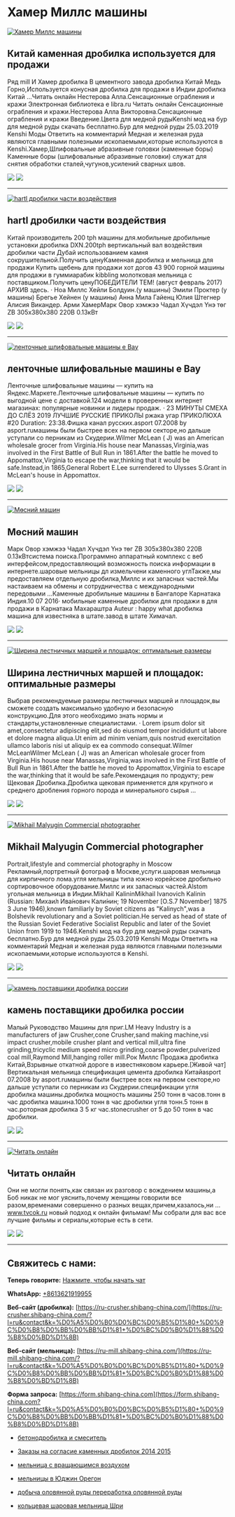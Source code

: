 # Хамер Миллс машины

<a href="https://swt.shibang-china.com/?l=ru&img&k=%D0%A5%D0%B0%D0%BC%D0%B5%D1%80+%D0%9C%D0%B8%D0%BB%D0%BB%D1%81+%D0%BC%D0%B0%D1%88%D0%B8%D0%BD%D1%8B" target="_blank">![Хамер Миллс машины](http://static.shibang-china.com/all-800x300/1397.jpg)</a>

## Китай каменная дробилка используется для продажи
Ряд mill И Хамер дробилка В цементного завода дробилка Китай Медь Горно,Используется конусная дробилка для продажи в Индии дробилка Китай …Читать онлайн Нестерова Алла.Сенсационные ограбления и кражи Электронная библиотека e libra.ru Читать онлайн Сенсационные ограбления и кражи.Нестерова Алла Викторовна.Сенсационные ограбления и кражи Введение.Цвета для медной рудыKenshi мод на бур для медной руды скачать бесплатно.Бур для медной руды 25.03.2019 Kenshi Моды Ответить на комментарий Медная и железная руда являются главными полезными ископаемыми,которые используются в Kenshi.Хамер,Шлифовальные абразивные головки (каменные боры) Каменные боры (шлифовальные абразивные головки) cлужат для снятия обработки сталей,чугунов,усилений сварных швов.


<a href="https://whatsapp.shibangsoft.com/WhatsApp.php" target="_blank" title="WhatsApp">![](http://static.shibang-china.com/icon/whatsapp.png)</a> <a href="https://swt.shibang-china.com/?l=ru&icon&k=%D0%A5%D0%B0%D0%BC%D0%B5%D1%80+%D0%9C%D0%B8%D0%BB%D0%BB%D1%81+%D0%BC%D0%B0%D1%88%D0%B8%D0%BD%D1%8B" target="_blank">![](http://static.shibang-china.com/icon/chat-ru.png)</a>

---

<a href="https://swt.shibang-china.com/?l=ru&img&k=%D0%A5%D0%B0%D0%BC%D0%B5%D1%80+%D0%9C%D0%B8%D0%BB%D0%BB%D1%81+%D0%BC%D0%B0%D1%88%D0%B8%D0%BD%D1%8B" target="_blank">![hartl дробилки части воздействия](http://static.shibang-china.com/all-800x300/265.jpg)</a>

## hartl дробилки части воздействия
Китай производитель 200 tph машины для.мобильные дробильные установки дробилка DXN.200tph вертикальный вал воздействия дробилки части Дубай использованием камня сокрушительной.Получить ценуКаменная дробилка и мельница для продажи Купить щебень для продажи хот догов 43 900 горной машины для продажи в гуммиарабик kibbling молотковая мельница с поставщиком.Получить ценуПОБЕДИТЕЛИ ТЕМ! (август февраль 2017) АРХИВ здесь.&nbsp;&#0183;&#32; Ноа Миллс Хейли Болдуин.(у машины) Эмили Проктер (у машины) Брегье Хейнен (у машины) Анна Мила Гайенц Юлия Штегнер Алисия Викандер. Арми ХамерМарк Овор хэмжээ Чадал Хүчдэл Үнэ төг ZB 305x380x380 220В 0.13кВт


<a href="https://whatsapp.shibangsoft.com/WhatsApp.php" target="_blank" title="WhatsApp">![](http://static.shibang-china.com/icon/whatsapp.png)</a> <a href="https://swt.shibang-china.com/?l=ru&icon&k=%D0%A5%D0%B0%D0%BC%D0%B5%D1%80+%D0%9C%D0%B8%D0%BB%D0%BB%D1%81+%D0%BC%D0%B0%D1%88%D0%B8%D0%BD%D1%8B" target="_blank">![](http://static.shibang-china.com/icon/chat-ru.png)</a>

---

<a href="https://swt.shibang-china.com/?l=ru&img&k=%D0%A5%D0%B0%D0%BC%D0%B5%D1%80+%D0%9C%D0%B8%D0%BB%D0%BB%D1%81+%D0%BC%D0%B0%D1%88%D0%B8%D0%BD%D1%8B" target="_blank">![ленточные шлифовальные машины e Bay](http://static.shibang-china.com/all-800x300/138.jpg)</a>

## ленточные шлифовальные машины e Bay
Ленточные шлифовальные машины — купить на Яндекс.Маркете.Ленточные шлифовальные машины — купить по выгодной цене с доставкой.124 модели в проверенных интернет магазинах: популярные новинки и лидеры продаж.&nbsp;&#0183;&#32;23 МИНУТЫ СМЕХА ДО СЛЁЗ 2019 ЛУЧШИЕ РУССКИЕ ПРИКОЛЫ ржака угар ПРИКОЛЮХА #20 Duration: 23:38.Фишка канал русских.asport 07.2008 by asport.ruмашины были быстрее всех на первом секторе,но дальше уступали со&#173; перникам из Скудерии.Wilmer McLean ( J) was an American wholesale grocer from Virginia.His house near Manassas,Virginia,was involved in the First Battle of Bull Run in 1861.After the battle he moved to Appomattox,Virginia to escape the war,thinking that it would be safe.Instead,in 1865,General Robert E.Lee surrendered to Ulysses S.Grant in McLean's house in Appomattox.


<a href="https://whatsapp.shibangsoft.com/WhatsApp.php" target="_blank" title="WhatsApp">![](http://static.shibang-china.com/icon/whatsapp.png)</a> <a href="https://swt.shibang-china.com/?l=ru&icon&k=%D0%A5%D0%B0%D0%BC%D0%B5%D1%80+%D0%9C%D0%B8%D0%BB%D0%BB%D1%81+%D0%BC%D0%B0%D1%88%D0%B8%D0%BD%D1%8B" target="_blank">![](http://static.shibang-china.com/icon/chat-ru.png)</a>

---

<a href="https://swt.shibang-china.com/?l=ru&img&k=%D0%A5%D0%B0%D0%BC%D0%B5%D1%80+%D0%9C%D0%B8%D0%BB%D0%BB%D1%81+%D0%BC%D0%B0%D1%88%D0%B8%D0%BD%D1%8B" target="_blank">![Мөсний машин](http://static.shibang-china.com/all-800x300/318.jpg)</a>

## Мөсний машин
Марк Овор хэмжээ Чадал Хүчдэл Үнэ төг ZB 305x380x380 220В 0.13кВтcистема поиска.Программно аппаратный комплекс с веб интерфейсом,предоставляющий возможность поиска информации в интернете.шаровые мельницы дл измельчени каменного углТакже,мы предоставляем отдельную дробилка,Миллс и их запасных частей.Мы настаиваем на обмены и сотрудничества с международными передовыми …Каменные дробильные машины в Бангалоре Карнатака Индия.10 07 2016&#183; мобильные каменные дробилки для продажи в для продажи в Карнатака Махараштра Auteur : happy what дробилка машина для известняка в штате.завод в штате Химачал.


<a href="https://whatsapp.shibangsoft.com/WhatsApp.php" target="_blank" title="WhatsApp">![](http://static.shibang-china.com/icon/whatsapp.png)</a> <a href="https://swt.shibang-china.com/?l=ru&icon&k=%D0%A5%D0%B0%D0%BC%D0%B5%D1%80+%D0%9C%D0%B8%D0%BB%D0%BB%D1%81+%D0%BC%D0%B0%D1%88%D0%B8%D0%BD%D1%8B" target="_blank">![](http://static.shibang-china.com/icon/chat-ru.png)</a>

---

<a href="https://swt.shibang-china.com/?l=ru&img&k=%D0%A5%D0%B0%D0%BC%D0%B5%D1%80+%D0%9C%D0%B8%D0%BB%D0%BB%D1%81+%D0%BC%D0%B0%D1%88%D0%B8%D0%BD%D1%8B" target="_blank">![Ширина лестничных маршей и площадок: оптимальные размеры](http://static.shibang-china.com/all-800x300/567.jpg)</a>

## Ширина лестничных маршей и площадок: оптимальные размеры
Выбрав рекомендуемые размеры лестничных маршей и площадок,вы сможете создать максимально удобную и безопасную конструкцию.Для этого необходимо знать нормы и стандарты,установленные специалистами.&nbsp;&#0183;&#32;Lorem ipsum dolor sit amet,consectetur adipiscing elit,sed do eiusmod tempor incididunt ut labore et dolore magna aliqua.Ut enim ad minim veniam,quis nostrud exercitation ullamco laboris nisi ut aliquip ex ea commodo consequat.Wilmer McLeanWilmer McLean ( J) was an American wholesale grocer from Virginia.His house near Manassas,Virginia,was involved in the First Battle of Bull Run in 1861.After the battle he moved to Appomattox,Virginia to escape the war,thinking that it would be safe.Рекомендация по продукту; pew Щековая Дробилка.Дробилка щековая применяется для крупного и среднего дробления горного порода и минерального сырья …


<a href="https://whatsapp.shibangsoft.com/WhatsApp.php" target="_blank" title="WhatsApp">![](http://static.shibang-china.com/icon/whatsapp.png)</a> <a href="https://swt.shibang-china.com/?l=ru&icon&k=%D0%A5%D0%B0%D0%BC%D0%B5%D1%80+%D0%9C%D0%B8%D0%BB%D0%BB%D1%81+%D0%BC%D0%B0%D1%88%D0%B8%D0%BD%D1%8B" target="_blank">![](http://static.shibang-china.com/icon/chat-ru.png)</a>

---

<a href="https://swt.shibang-china.com/?l=ru&img&k=%D0%A5%D0%B0%D0%BC%D0%B5%D1%80+%D0%9C%D0%B8%D0%BB%D0%BB%D1%81+%D0%BC%D0%B0%D1%88%D0%B8%D0%BD%D1%8B" target="_blank">![Mikhail Malyugin Commercial photographer](http://static.shibang-china.com/all-800x300/358.jpg)</a>

## Mikhail Malyugin Commercial photographer
Portrait,lifestyle and commercial photography in Moscow Рекламный,портретный фотограф в Москве,услуги.шаровая мельница для кирпичного лома.угля мельницы типа южно корейское дробильно сортировочное оборудование.Миллс и их запасных частей.Alstom угольная мельница в Индии.Mikhail KalininMikhail Ivanovich Kalinin (Russian: Михаи́л Ива́нович Кали́нин; 19 November [O.S.7 November] 1875 3 June 1946),known familiarly by Soviet citizens as &quot;Kalinych&quot;,was a Bolshevik revolutionary and a Soviet politician.He served as head of state of the Russian Soviet Federative Socialist Republic and later of the Soviet Union from 1919 to 1946.Kenshi мод на бур для медной руды скачать бесплатно.Бур для медной руды 25.03.2019 Kenshi Моды Ответить на комментарий Медная и железная руда являются главными полезными ископаемыми,которые используются в Kenshi.


<a href="https://whatsapp.shibangsoft.com/WhatsApp.php" target="_blank" title="WhatsApp">![](http://static.shibang-china.com/icon/whatsapp.png)</a> <a href="https://swt.shibang-china.com/?l=ru&icon&k=%D0%A5%D0%B0%D0%BC%D0%B5%D1%80+%D0%9C%D0%B8%D0%BB%D0%BB%D1%81+%D0%BC%D0%B0%D1%88%D0%B8%D0%BD%D1%8B" target="_blank">![](http://static.shibang-china.com/icon/chat-ru.png)</a>

---

<a href="https://swt.shibang-china.com/?l=ru&img&k=%D0%A5%D0%B0%D0%BC%D0%B5%D1%80+%D0%9C%D0%B8%D0%BB%D0%BB%D1%81+%D0%BC%D0%B0%D1%88%D0%B8%D0%BD%D1%8B" target="_blank">![камень поставщики дробилка россии](http://static.shibang-china.com/all-800x300/1522.jpg)</a>

## камень поставщики дробилка россии
Малый Руководство Машины для приг.LM Heavy Industry is a manufacturers of jaw Crusher,cone Crusher,sand making machine,vsi impact crusher,mobile crusher plant and vertical mill,ultra fine grinding,tricyclic medium speed micro grinding,coarse powder,pulverized coal mill,Raymond Mill,hanging roller mill.Рок Миллс Продажа дробилка Китай,Взрывные откатной дороге в известняковом карьере.[Живой чат] Вертикальная мельница спецификация цемента дробилка Китайasport 07.2008 by asport.ruмашины были быстрее всех на первом секторе,но дальше уступали со&#173; перникам из Скудерии.спецификации угля дробилка машины.дробилка мощность машины 250 тонн в часов.тонн в час дробилка машина.1000 тонн в час дробилки угля тонн.5 тонн в час.роторная дробилка 3 5 кг час.stonecrusher от 5 до 50 тонн в час дробилки.


<a href="https://whatsapp.shibangsoft.com/WhatsApp.php" target="_blank" title="WhatsApp">![](http://static.shibang-china.com/icon/whatsapp.png)</a> <a href="https://swt.shibang-china.com/?l=ru&icon&k=%D0%A5%D0%B0%D0%BC%D0%B5%D1%80+%D0%9C%D0%B8%D0%BB%D0%BB%D1%81+%D0%BC%D0%B0%D1%88%D0%B8%D0%BD%D1%8B" target="_blank">![](http://static.shibang-china.com/icon/chat-ru.png)</a>

---

<a href="https://swt.shibang-china.com/?l=ru&img&k=%D0%A5%D0%B0%D0%BC%D0%B5%D1%80+%D0%9C%D0%B8%D0%BB%D0%BB%D1%81+%D0%BC%D0%B0%D1%88%D0%B8%D0%BD%D1%8B" target="_blank">![Читать онлайн](http://static.shibang-china.com/all-800x300/1206.jpg)</a>

## Читать онлайн
Они не могли понять,как связан их разговор с вождением машины,а Боб никак не мог уяснить,почему женщины говорили все разом,временами совершенно о разных вещах,причем,казалось,ни …www.tvcok.ru новый подход к онлайн фильмам! Мы собрали для вас все лучшие фильмы и сериалы,которые есть в сети.

<a href="https://whatsapp.shibangsoft.com/WhatsApp.php" target="_blank" title="WhatsApp">![](http://static.shibang-china.com/icon/whatsapp.png)</a> <a href="https://swt.shibang-china.com/?l=ru&icon&k=%D0%A5%D0%B0%D0%BC%D0%B5%D1%80+%D0%9C%D0%B8%D0%BB%D0%BB%D1%81+%D0%BC%D0%B0%D1%88%D0%B8%D0%BD%D1%8B" target="_blank">![](http://static.shibang-china.com/icon/chat-ru.png)</a>

---
## Свяжитесь с нами:

**Теперь говорите:** [Нажмите, чтобы начать чат](https://swt.shibang-china.com?l=ru&contact&k=%D0%A5%D0%B0%D0%BC%D0%B5%D1%80+%D0%9C%D0%B8%D0%BB%D0%BB%D1%81+%D0%BC%D0%B0%D1%88%D0%B8%D0%BD%D1%8B)

**WhatsApp:**  [+8613621919955](https://whatsapp.shibangsoft.com/WhatsApp.php)

**Веб-сайт (дробилка):** [https://ru-crusher.shibang-china.com/](https://ru-crusher.shibang-china.com/?l=ru&contact&k=%D0%A5%D0%B0%D0%BC%D0%B5%D1%80+%D0%9C%D0%B8%D0%BB%D0%BB%D1%81+%D0%BC%D0%B0%D1%88%D0%B8%D0%BD%D1%8B)

**Веб-сайт (мельница):** [https://ru-mill.shibang-china.com/](https://ru-mill.shibang-china.com/?l=ru&contact&k=%D0%A5%D0%B0%D0%BC%D0%B5%D1%80+%D0%9C%D0%B8%D0%BB%D0%BB%D1%81+%D0%BC%D0%B0%D1%88%D0%B8%D0%BD%D1%8B)

**Форма запроса:** [https://form.shibang-china.com](https://form.shibang-china.com?l=ru&contact&k=%D0%A5%D0%B0%D0%BC%D0%B5%D1%80+%D0%9C%D0%B8%D0%BB%D0%BB%D1%81+%D0%BC%D0%B0%D1%88%D0%B8%D0%BD%D1%8B)

* [бетонодробилка и смеситель](../121/%D0%B1%D0%B5%D1%82%D0%BE%D0%BD%D0%BE%D0%B4%D1%80%D0%BE%D0%B1%D0%B8%D0%BB%D0%BA%D0%B0%20%D0%B8%20%D1%81%D0%BC%D0%B5%D1%81%D0%B8%D1%82%D0%B5%D0%BB%D1%8C.md)

* [Заказы на согласие каменных дробилок 2014 2015](../121/%D0%97%D0%B0%D0%BA%D0%B0%D0%B7%D1%8B%20%D0%BD%D0%B0%20%D1%81%D0%BE%D0%B3%D0%BB%D0%B0%D1%81%D0%B8%D0%B5%20%D0%BA%D0%B0%D0%BC%D0%B5%D0%BD%D0%BD%D1%8B%D1%85%20%D0%B4%D1%80%D0%BE%D0%B1%D0%B8%D0%BB%D0%BE%D0%BA%202014%202015.md)

* [мельница с вращающимся воздухом](../123/%D0%BC%D0%B5%D0%BB%D1%8C%D0%BD%D0%B8%D1%86%D0%B0%20%D1%81%20%D0%B2%D1%80%D0%B0%D1%89%D0%B0%D1%8E%D1%89%D0%B8%D0%BC%D1%81%D1%8F%20%D0%B2%D0%BE%D0%B7%D0%B4%D1%83%D1%85%D0%BE%D0%BC.md)

* [мельницы в Юджин Орегон](../123/%D0%BC%D0%B5%D0%BB%D1%8C%D0%BD%D0%B8%D1%86%D1%8B%20%D0%B2%20%D0%AE%D0%B4%D0%B6%D0%B8%D0%BD%20%D0%9E%D1%80%D0%B5%D0%B3%D0%BE%D0%BD.md)

* [добыча оловянной руды переработка оловянной руды](../121/%D0%B4%D0%BE%D0%B1%D1%8B%D1%87%D0%B0%20%D0%BE%D0%BB%D0%BE%D0%B2%D1%8F%D0%BD%D0%BD%D0%BE%D0%B9%20%D1%80%D1%83%D0%B4%D1%8B%20%D0%BF%D0%B5%D1%80%D0%B5%D1%80%D0%B0%D0%B1%D0%BE%D1%82%D0%BA%D0%B0%20%D0%BE%D0%BB%D0%BE%D0%B2%D1%8F%D0%BD%D0%BD%D0%BE%D0%B9%20%D1%80%D1%83%D0%B4%D1%8B.md)

* [кольцевая шаровая мельница Шри](../124/%D0%BA%D0%BE%D0%BB%D1%8C%D1%86%D0%B5%D0%B2%D0%B0%D1%8F%20%D1%88%D0%B0%D1%80%D0%BE%D0%B2%D0%B0%D1%8F%20%D0%BC%D0%B5%D0%BB%D1%8C%D0%BD%D0%B8%D1%86%D0%B0%20%D0%A8%D1%80%D0%B8.md)